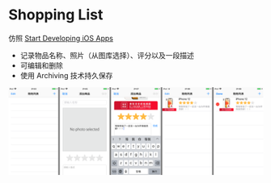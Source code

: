 # Shopping List

仿照 [Start Developing iOS Apps](https://developer.apple.com/library/archive/referencelibrary/GettingStarted/DevelopiOSAppsSwift/)

- 记录物品名称、照片（从图库选择）、评分以及一段描述
- 可编辑和删除
- 使用 Archiving 技术持久保存

![](screenshots.png)

